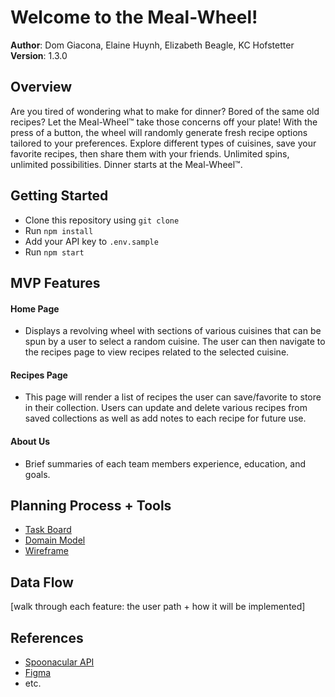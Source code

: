 # Welcome to the Meal-Wheel!


**Author**: Dom Giacona, Elaine Huynh, Elizabeth Beagle, KC Hofstetter
**Version**: 1.3.0 

## Overview
Are you tired of wondering what to make for dinner? Bored of the same old recipes? Let the Meal-Wheel™ take those concerns off your plate! With the press of a button, the wheel will randomly generate fresh recipe options tailored to your preferences. Explore different types of cuisines, save your favorite recipes, then share them with your friends. Unlimited spins, unlimited possibilities. Dinner starts at the Meal-Wheel™.

## Getting Started
- Clone this repository using `git clone`
- Run `npm install`
- Add your API key to `.env.sample`
- Run `npm start`

## MVP Features

#### Home Page
- Displays a revolving wheel with sections of various cuisines that can be spun by a user to select a random cuisine. The user can then navigate to the recipes page to view recipes related to the selected cuisine.

#### Recipes Page
- This page will render a list of recipes the user can save/favorite to store in their collection. Users can update and delete various recipes from saved collections as well as add notes to each recipe for future use.

#### About Us
- Brief summaries of each team members experience, education, and goals.

## Planning Process + Tools

- [Task Board](https://www.figma.com/file/pEkToYnDUGIEcniFiL54P7/301-Project?node-id=0%3A1)
- [Domain Model](linked)
- [Wireframe](https://www.figma.com/file/Yena0C47DjM6qkXmdhbyTk/Meal-Wheel-Wireframe?node-id=475%3A145)

## Data Flow

[walk through each feature: the user path + how it will be implemented]

## References

- [Spoonacular API](https://spoonacular.com/food-api)
- [Figma](Figma.com)
- etc.
